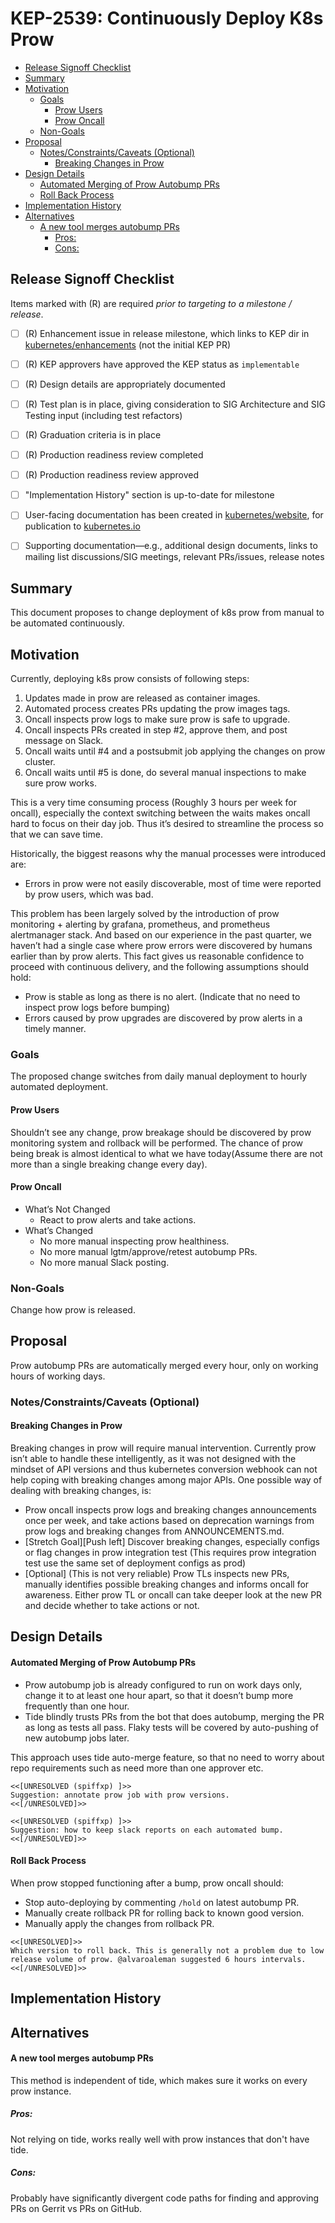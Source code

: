 # KEP-2539: Continuously Deploy K8s Prow

<!-- toc -->
- [Release Signoff Checklist](#release-signoff-checklist)
- [Summary](#summary)
- [Motivation](#motivation)
  - [Goals](#goals)
    - [Prow Users](#prow-users)
    - [Prow Oncall](#prow-oncall)
  - [Non-Goals](#non-goals)
- [Proposal](#proposal)
  - [Notes/Constraints/Caveats (Optional)](#notesconstraintscaveats-optional)
    - [Breaking Changes in Prow](#breaking-changes-in-prow)
- [Design Details](#design-details)
    - [Automated Merging of Prow Autobump PRs](#automated-merging-of-prow-autobump-prs)
    - [Roll Back Process](#roll-back-process)
- [Implementation History](#implementation-history)
- [Alternatives](#alternatives)
    - [A new tool merges autobump PRs](#a-new-tool-merges-autobump-prs)
      - [Pros:](#pros)
      - [Cons:](#cons)
<!-- /toc -->

## Release Signoff Checklist

Items marked with (R) are required *prior to targeting to a milestone / release*.

- [ ] (R) Enhancement issue in release milestone, which links to KEP dir in [kubernetes/enhancements] (not the initial KEP PR)
- [ ] (R) KEP approvers have approved the KEP status as `implementable`
- [ ] (R) Design details are appropriately documented
- [ ] (R) Test plan is in place, giving consideration to SIG Architecture and SIG Testing input (including test refactors)
- [ ] (R) Graduation criteria is in place
- [ ] (R) Production readiness review completed
- [ ] (R) Production readiness review approved
- [ ] "Implementation History" section is up-to-date for milestone
- [ ] User-facing documentation has been created in [kubernetes/website], for publication to [kubernetes.io]
- [ ] Supporting documentation—e.g., additional design documents, links to mailing list discussions/SIG meetings, relevant PRs/issues, release notes


[kubernetes.io]: https://kubernetes.io/
[kubernetes/enhancements]: https://git.k8s.io/enhancements
[kubernetes/kubernetes]: https://git.k8s.io/kubernetes
[kubernetes/website]: https://git.k8s.io/website

## Summary

This document proposes to change deployment of k8s prow from manual to be automated continuously.

## Motivation

Currently, deploying k8s prow consists of following steps:

1. Updates made in prow are released as container images.
1. Automated process creates PRs updating the prow images tags.
1. Oncall inspects prow logs to make sure prow is safe to upgrade.
1. Oncall inspects PRs created in step #2, approve them, and post message on Slack.
1. Oncall waits until #4 and a postsubmit job applying the changes on prow cluster.
1. Oncall waits until #5 is done, do several manual inspections to make sure prow works.

This is a very time consuming process (Roughly 3 hours per week for oncall), especially the context switching between the waits makes oncall hard to focus on their day job. Thus it’s desired to streamline the process so that we can save time.

Historically, the biggest reasons why the manual processes were introduced are:

- Errors in prow were not easily discoverable, most of time were reported by prow users, which was bad.

This problem has been largely solved by the introduction of prow monitoring + alerting by grafana, prometheus, and prometheus alertmanager stack. And based on our experience in the past quarter, we haven’t had a single case where prow errors were discovered by humans earlier than by prow alerts. This fact gives us reasonable confidence to proceed with continuous delivery, and the following assumptions should hold:

- Prow is stable as long as there is no alert. (Indicate that no need to inspect prow logs before bumping)
- Errors caused by prow upgrades are discovered by prow alerts in a timely manner.


### Goals

The proposed change switches from daily manual deployment to hourly automated deployment.

#### Prow Users

Shouldn’t see any change, prow breakage should be discovered by prow monitoring system and rollback will be performed. The chance of prow being break is almost identical to what we have today(Assume there are not more than a single breaking change every day).

#### Prow Oncall

- What’s Not Changed
  - React to prow alerts and take actions.
- What’s Changed
  - No more manual inspecting prow healthiness.
  - No more manual lgtm/approve/retest autobump PRs.
  - No more manual Slack posting.


### Non-Goals

Change how prow is released.


## Proposal

Prow autobump PRs are automatically merged every hour, only on working hours of working days.

### Notes/Constraints/Caveats (Optional)

#### Breaking Changes in Prow
Breaking changes in prow will require manual intervention. Currently prow isn’t able to handle these intelligently, as it was not designed with the mindset of API versions and thus kubernetes conversion webhook can not help coping with breaking changes among major APIs.
One possible way of dealing with breaking changes, is:
- Prow oncall inspects prow logs and breaking changes announcements once per week, and take actions based on deprecation warnings from prow logs and breaking changes from ANNOUNCEMENTS.md.
- [Stretch Goal][Push left] Discover breaking changes, especially configs or flag changes in prow integration test (This requires prow integration test use the same set of deployment configs as prod)
- [Optional] (This is not very reliable) Prow TLs inspects new PRs, manually identifies possible breaking changes and informs oncall for awareness. Either prow TL or oncall can take deeper look at the new PR and decide whether to take actions or  not.

## Design Details

#### Automated Merging of Prow Autobump PRs

- Prow autobump job is already configured to run on work days only, change it to at least one hour apart, so that it doesn’t bump more frequently than one hour.
- Tide blindly trusts PRs from the bot that does autobump, merging the PR as long as tests all pass. Flaky tests will be covered by auto-pushing of new autobump jobs later.

This approach uses tide auto-merge feature, so that no need to worry about repo requirements such as need more than one approver etc.

```
<<[UNRESOLVED (spiffxp) ]>>
Suggestion: annotate prow job with prow versions.
<<[/UNRESOLVED]>>
```


```
<<[UNRESOLVED (spiffxp) ]>>
Suggestion: how to keep slack reports on each automated bump.
<<[/UNRESOLVED]>>
```

#### Roll Back Process

When prow stopped functioning after a bump, prow oncall should:
- Stop auto-deploying by commenting `/hold` on latest autobump PR.
- Manually create rollback PR for rolling back to known good version.
- Manually apply the changes from rollback PR.

```
<<[UNRESOLVED]>>
Which version to roll back. This is generally not a problem due to low release volume of prow. @alvaroaleman suggested 6 hours intervals.
<<[/UNRESOLVED]>>
```

## Implementation History


## Alternatives


#### A new tool merges autobump PRs
This method is independent of tide, which makes sure it works on every prow instance.

##### Pros:
Not relying on tide, works really well with prow instances that don't have tide.

##### Cons:
Probably have significantly divergent code paths for finding and approving PRs on Gerrit vs PRs on GitHub.
